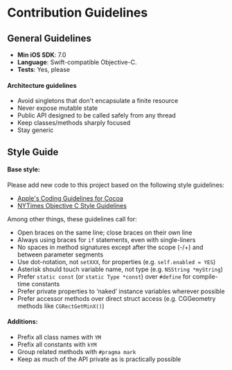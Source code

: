 # Contribution Guidelines

## General Guidelines

- **Min iOS SDK**: 7.0
- **Language**: Swift-compatible Objective-C.
- **Tests**: Yes, please

#### Architecture guidelines

- Avoid singletons that don't encapsulate a finite resource
- Never expose mutable state
- Public API designed to be called safely from any thread
- Keep classes/methods sharply focused
- Stay generic

## Style Guide

#### Base style:

Please add new code to this project based on the following style guidelines:

- [Apple's Coding Guidelines for Cocoa](https://developer.apple.com/library/mac/documentation/Cocoa/Conceptual/CodingGuidelines/CodingGuidelines.html)
- [NYTimes Objective C Style Guidelines](https://github.com/NYTimes/objective-c-style-guide)

Among other things, these guidelines call for:

- Open braces on the same line; close braces on their own line
- Always using braces for `if` statements, even with single-liners
- No spaces in method signatures except after the scope (-/+) and between parameter segments
- Use dot-notation, not `setXXX`, for properties (e.g. `self.enabled = YES`)
- Asterisk should touch variable name, not type (e.g. `NSString *myString`)
- Prefer `static const` (or `static Type *const`) over `#define` for compile-time constants
- Prefer private properties to ‘naked’ instance variables wherever possible
- Prefer accessor methods over direct struct access (e.g. CGGeometry methods like `CGRectGetMinX()`)

#### Additions:

- Prefix all class names with `YM`
- Prefix all constants with `kYM`
- Group related methods with `#pragma mark`
- Keep as much of the API private as is practically possible